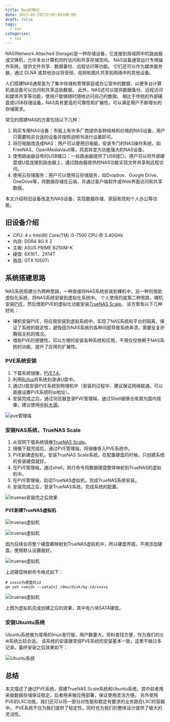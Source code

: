```yaml
---
title: Nas折腾记
date: 2023-05-28T23:05:03+08:00
draft: false
tags:
  - nas
categories:
  - nas
---
```


NAS(Network Attached Storage)是一种存储设备，它连接到局域网中的路由器或交换机，允许多台计算机同时访问和共享存储空间。
NAS设备通常运行专用操作系统，提供文件共享、数据备份、远程访问等功能。
它们还可以作为媒体服务器，通过 DLNA 或其他协议将音频、视频和图片共享到网络中的其他设备。

人们搭建NAS通常是为了集中存储和管理家庭或办公室中的数据，以便多台计算机或设备可以访问和共享这些数据。
此外，NAS还可以提供数据备份、远程访问和媒体共享等功能，使用户能够随时随地访问自己的数据。
相比于传统的外部硬盘或USB存储设备，NAS具有更高的可靠性和扩展性，可以满足用户不断增长的存储需求。

常见的搭建NAS的方案包括以下几种：

  1. 购买专用NAS设备：市面上有许多厂商提供各种规格和价格的NAS设备，用户只需要购买合适的设备并按照说明书进行设置即可。
  2. 将旧电脑改造成NAS：用户可以使用旧电脑，安装专门的NAS操作系统，如FreeNAS、OpenMediaVault等，将其转变为功能强大的NAS设备。
  3. 使用路由器自带的USB接口：一些路由器提供了USB接口，用户可以将外部硬盘或U盘连接到路由器上，通过路由器提供的NAS功能实现文件共享和远程访问。
  4. 使用云存储服务：用户可以使用云存储服务，如Dropbox、Google Drive、OneDrive等，将数据存储在云端，并通过客户端软件或Web界面访问和共享数据。

本文介绍将旧设备改造为NAS设备，实现数据存储、家庭影院和个人办公等功能。

## 旧设备介绍

- CPU: 4 x Intel(R) Core(TM) i5-7500 CPU @ 3.40GHz
- 内存: DDR4 8G X 2
- 主板: ASUS PRIME B250M-K
- 硬盘: 6X16T、2X14T
- 独显: GTX 1050Ti

## 系统搭建思路

NAS系统搭建分为两种思路，一种直接将NAS系统安装到裸机中，另一种则借助虚拟化系统，将NAS系统安装到虚拟化系统中。
个人使用的是第二种思路，裸机安装[PVE](https://www.proxmox.com/en/)，然后借助PVE的虚拟化功能安装[TrueNAS Scale](https://www.truenas.com/truenas-scale/)。
该方案有以下几种好处：

- 裸机安装PVE，将应用安装到虚拟系统中，实现了NAS系统和平台的隔离，保证了系统的稳定性，避免因为NAS系统的各种问题导致系统奔溃，需要反复折腾宿主机的情况。
- 借助PVE的便捷性，可以方便的安装各种系统和应用，不用仅仅依赖于NAS系统的功能，提升了应用的扩展性。

### PVE系统安装

1. 下载系统镜像，[PVE7.4](https://enterprise.proxmox.com/iso/proxmox-ve_7.4-1.iso)。
2. 利用[Rufus](https://github.com/pbatard/rufus/releases)将系统刻录进U盘中。
3. 通过U盘安装PVE系统到物理机中（安装的过程中，建议保证网络联通，可以直接设置PVE系统的ip地址）。
4. 安装完成之后，通过浏览器登录PVE管理端，通过Shell替换仓库源为国内镜像，建议使用[中科大源](https://mirrors.ustc.edu.cn/)。

![pve管理端](/img/nas/pve_dashboard.png)

### 安装NAS系统，TrueNAS Scale

1. 从官网下载系统镜像[TrueNAS Scale](https://www.truenas.com/download-truenas-scale/)。
2. 镜像下载完成后，通过PVE管理端，将镜像导入PVE系统中。
3. PVE新建虚拟机，安装TrueNAS Scale系统，在配置硬盘的时候，只创建系统的安装硬盘就好。
4. 在PVE管理端，通过shell，执行命令将数据硬盘整体映射到TrueNAS的虚拟机中。
5. 在PVE管理端，启动TrueNAS虚拟机，完成TrueNAS系统安装。
6. 安装完成之后，登录TrueNAS系统，完成系统的配置。

![truenas安装完之后效果](/img/nas/pve_truenas.png)

#### PVE新建TrueNAS虚拟机

![truenas虚拟机](/img/nas/pve_truenas_general.png)

![truenas虚拟机](/img/nas/pve_truenas_disk.png)

因为后续会将整个硬盘都映射到TrueNAS虚拟机中，所以硬盘界面，不用添加硬盘，使用默认设置就好。

![truenas虚拟机](/img/nas/pve_truenas_shell.png)

上述硬盘映射命令格式如下：

```shell
# xxxxx为硬盘的id
qm set <vmid> --sata[n] /dev/disk/by-id/xxxxx
```

![truenas虚拟机](/img/nas/pve_truenas_vm.png)

上图为虚拟机完成创建之后的效果，其中有六块SATA硬盘。

### 安装Ubuntu系统

Ubuntu系统做为常用的linux发行版，用户数量大，资料查找方便，作为我们的`应用`系统比较合适。
该系统的安装跟常规PVE系统的安装基本一致，这里不做过多记录。最终安装之后效果如下：

![Ubuntu系统](/img/nas/pve_ubuntu.png)

## 总结

本文描述了通过PVE系统，搭建TrueNAS Scale系统和Ubuntu系统，其中前者用来做数据存储保证稳定，后者用来做应用部署，保证使用灵活方便。
另外使用PVE的LXC功能，我们还可以将一部分对性能和稳定有要求的业务跑在LXC的容器中。
PVE系统不仅为我们提供了稳定性，同时也为我们的整体设计提供了极大的灵活性。
